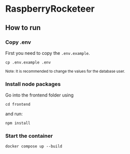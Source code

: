 # RaspberryRocketeer

## How to run

### Copy .env
First you need to copy the `.env.example`.

```shell
cp .env.example .env
```

<small>Note: It is recommended to change the values for the database user.</small>

### Install node packages
Go into the frontend folder using
```shell
cd frontend
```
and run:
```shell
npm install
```

### Start the container

```shell
docker compose up --build
```
